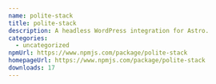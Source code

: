 ```yaml
---
name: polite-stack
title: polite-stack
description: A headless WordPress integration for Astro.
categories:
  - uncategorized
npmUrl: https://www.npmjs.com/package/polite-stack
homepageUrl: https://www.npmjs.com/package/polite-stack
downloads: 17
---
```

